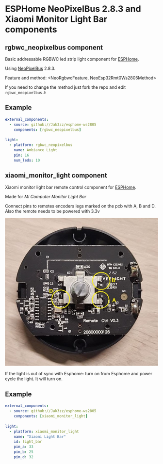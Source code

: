 # ESPHome NeoPixelBus 2.8.3 and Xiaomi Monitor Light Bar components

## rgbwc_neopixelbus component
Basic addressable RGBWC led strip light component for [ESPHome](https://esphome.io/).

Using [NeoPixelBus](https://github.com/Makuna/NeoPixelBus) 2.8.3.

Feature and method: <NeoRgbwcFeature, NeoEsp32Rmt0Ws2805Method>

If you need to change the method just fork the repo and edit `rgbwc_neopixelbus.h`

## Example
```yaml
external_components:
  - source: github://Jak3zz/esphome-ws2805
    components: [rgbwc_neopixelbus]

light:
  - platform: rgbwc_neopixelbus
    name: Ambiance Light
    pin: 16
    num_leds: 10
```

## xiaomi_monitor_light component
Xiaomi monitor light bar remote control component for [ESPHome](https://esphome.io/).

Made for *Mi Computer Monitor Light Bar*

Connect pins to remotes encoders legs marked on the pcb with A, B and D.
Also the remote needs to be powered with 3.3v

![Image of remote pcb](./xiaomi_light_remote.jpg?raw=true)

If the light is out of sync with Esphome: turn on from Esphome and power cycle the light. It will turn on.
## Example
```yaml
external_components:
  - source: github://Jak3zz/esphome-ws2805
    components: [xiaomi_monitor_light]

light:
  - platform: xiaomi_monitor_light
    name: "Xiaomi Light Bar"
    id: light_bar
    pin_a: 33
    pin_b: 25
    pin_d: 32
```
